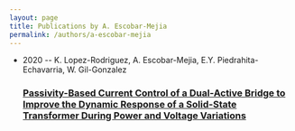 ```yaml
---
layout: page
title: Publications by A. Escobar-Mejia
permalink: /authors/a-escobar-mejia
---
```


<ul class="post-list">
<li><span class='post-meta'>2020 -- K. Lopez-Rodriguez, A. Escobar-Mejia, E.Y. Piedrahita-Echavarria, W. Gil-Gonzalez</span><h3><a class='post-link' href="{{ site.baseurl }}/passivity-based-current-control-of-a-dual-active-bridge-to-improve-the-dynamic-response-of-a-solid-state-transformer-during-power-and-voltage-variations">Passivity-Based Current Control of a Dual-Active Bridge to Improve the Dynamic Response of a Solid-State Transformer During Power and Voltage Variations</a></h3></li>

</ul>

